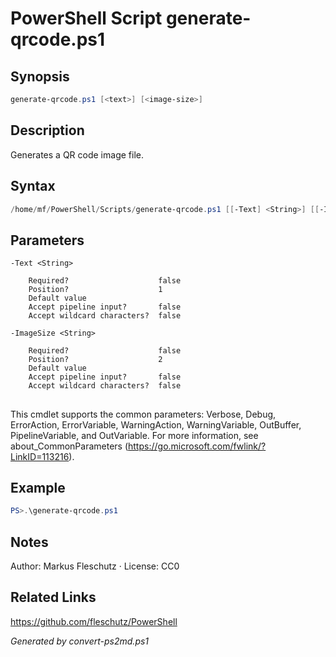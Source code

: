 # PowerShell Script generate-qrcode.ps1

## Synopsis
```powershell
generate-qrcode.ps1 [<text>] [<image-size>]
```

## Description
Generates a QR code image file.

## Syntax
```powershell
/home/mf/PowerShell/Scripts/generate-qrcode.ps1 [[-Text] <String>] [[-ImageSize] <String>] [<CommonParameters>]
```

## Parameters

```
-Text <String>
    
    Required?                    false
    Position?                    1
    Default value                
    Accept pipeline input?       false
    Accept wildcard characters?  false
```

```
-ImageSize <String>
    
    Required?                    false
    Position?                    2
    Default value                
    Accept pipeline input?       false
    Accept wildcard characters?  false
```
## <CommonParameters>
This cmdlet supports the common parameters: Verbose, Debug, ErrorAction, ErrorVariable, WarningAction, WarningVariable, OutBuffer, PipelineVariable, and OutVariable. For more information, see about_CommonParameters (https://go.microsoft.com/fwlink/?LinkID=113216).

## Example
```powershell
PS>.\generate-qrcode.ps1
```


## Notes
Author: Markus Fleschutz · License: CC0

## Related Links
https://github.com/fleschutz/PowerShell

*Generated by convert-ps2md.ps1*
